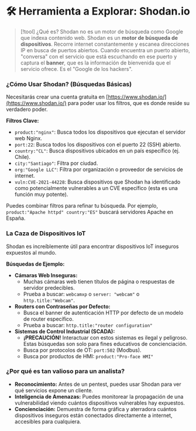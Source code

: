 # 🛠️ Herramienta a Explorar: Shodan.io

> [!tool] ¿Qué es?
> Shodan no es un motor de búsqueda como Google que indexa contenido web. Shodan es un **motor de búsqueda de dispositivos**. Recorre internet constantemente y escanea direcciones IP en busca de puertos abiertos. Cuando encuentra un puerto abierto, "conversa" con el servicio que está escuchando en ese puerto y captura el **banner**, que es la información de bienvenida que el servicio ofrece. Es el "Google de los hackers".

### ¿Cómo Usar Shodan? (Búsquedas Básicas)

Necesitarás crear una cuenta gratuita en [https://www.shodan.io/](https://www.shodan.io/) para poder usar los filtros, que es donde reside su verdadero poder.

**Filtros Clave:**
-   `product:"nginx"`: Busca todos los dispositivos que ejecutan el servidor web Nginx.
-   `port:22`: Busca todos los dispositivos con el puerto 22 (SSH) abierto.
-   `country:"CL"`: Busca dispositivos ubicados en un país específico (ej. Chile).
-   `city:"Santiago"`: Filtra por ciudad.
-   `org:"Google LLC"`: Filtra por organización o proveedor de servicios de internet.
-   `vuln:CVE-2021-44228`: Busca dispositivos que Shodan ha identificado como potencialmente vulnerables a un CVE específico (esta es una función muy potente).

Puedes combinar filtros para refinar tu búsqueda. Por ejemplo, `product:"Apache httpd" country:"ES"` buscará servidores Apache en España.

### La Caza de Dispositivos IoT

Shodan es increíblemente útil para encontrar dispositivos IoT inseguros expuestos al mundo.

**Búsquedas de Ejemplo:**
-   **Cámaras Web Inseguras:**
    -   Muchas cámaras web tienen títulos de página o respuestas de servidor predecibles.
    -   Prueba a buscar: `webcamxp` o `server: "webcam"` o `http.title:"Webcam"`.
-   **Routers con Contraseñas por Defecto:**
    -   Busca el banner de autenticación HTTP por defecto de un modelo de router específico.
    -   Prueba a buscar: `http.title:"router configuration"`
-   **Sistemas de Control Industrial (SCADA):**
    -   **¡PRECAUCIÓN!** Interactuar con estos sistemas es ilegal y peligroso. Estas búsquedas son solo para fines educativos de concienciación.
    -   Busca por protocolos de OT: `port:502` (Modbus).
    -   Busca por productos de HMI: `product:"Pro-face HMI"`

### ¿Por qué es tan valioso para un analista?

-   **Reconocimiento:** Antes de un pentest, puedes usar Shodan para ver qué servicios expone un cliente.
-   **Inteligencia de Amenazas:** Puedes monitorear la propagación de una vulnerabilidad viendo cuántos dispositivos vulnerables hay expuestos.
-   **Concienciación:** Demuestra de forma gráfica y aterradora cuántos dispositivos inseguros están conectados directamente a internet, accesibles para cualquiera.
